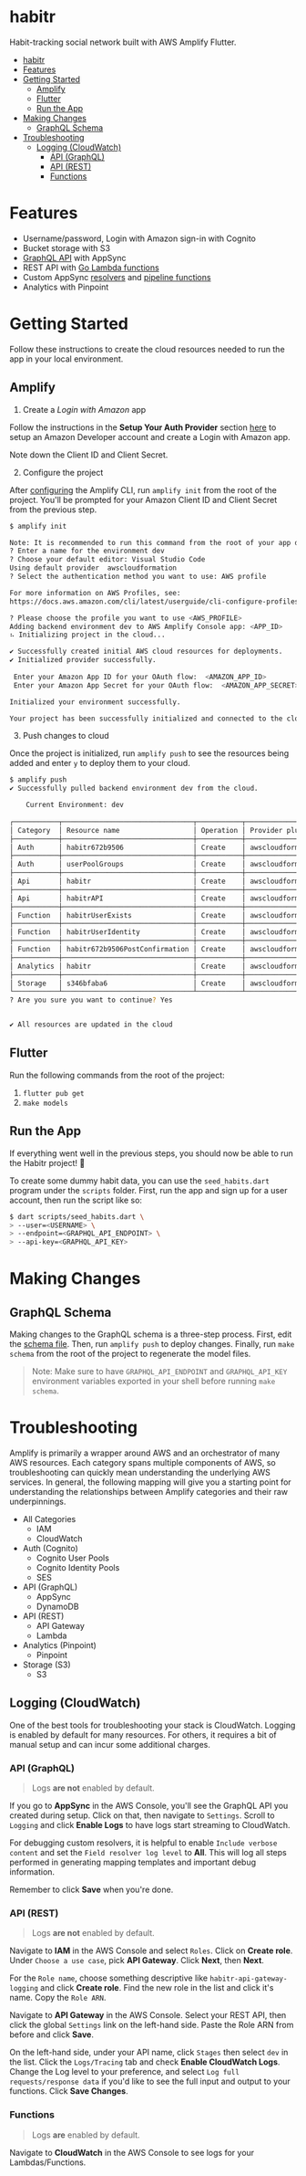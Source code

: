# habitr

Habit-tracking social network built with AWS Amplify Flutter.

- [habitr](#habitr)
- [Features](#features)
- [Getting Started](#getting-started)
  - [Amplify](#amplify)
  - [Flutter](#flutter)
  - [Run the App](#run-the-app)
- [Making Changes](#making-changes)
  - [GraphQL Schema](#graphql-schema)
- [Troubleshooting](#troubleshooting)
  - [Logging (CloudWatch)](#logging-cloudwatch)
    - [API (GraphQL)](#api-graphql)
    - [API (REST)](#api-rest)
    - [Functions](#functions)

# Features
- Username/password, Login with Amazon sign-in with Cognito
- Bucket storage with S3
- [GraphQL API](amplify/backend/api/habitr/schema.graphql) with AppSync
- REST API with [Go Lambda functions](amplify/backend/function/)
- Custom AppSync [resolvers](amplify/backend/api/habitr/resolvers) and [pipeline functions](amplify/backend/api/habitr/pipelineFunctions)
- Analytics with Pinpoint

# Getting Started

Follow these instructions to create the cloud resources needed to run the app in your local environment.

## Amplify

1. Create a *Login with Amazon* app

Follow the instructions in the **Setup Your Auth Provider** section [here](https://docs.amplify.aws/lib/auth/social_signin_web_ui/q/platform/flutter#setup-your-auth-provider) to setup an Amazon Developer account and create a Login with Amazon app. 

Note down the Client ID and Client Secret.

2. Configure the project

After [configuring](https://docs.amplify.aws/cli/start/install) the Amplify CLI, run `amplify init` from the root of the project. You'll be prompted for your Amazon Client ID and Client Secret from the previous step.

```sh
$ amplify init

Note: It is recommended to run this command from the root of your app directory
? Enter a name for the environment dev
? Choose your default editor: Visual Studio Code
Using default provider  awscloudformation
? Select the authentication method you want to use: AWS profile

For more information on AWS Profiles, see:
https://docs.aws.amazon.com/cli/latest/userguide/cli-configure-profiles.html

? Please choose the profile you want to use <AWS_PROFILE>
Adding backend environment dev to AWS Amplify Console app: <APP_ID>
⠦ Initializing project in the cloud...

✔ Successfully created initial AWS cloud resources for deployments.
✔ Initialized provider successfully.
 
 Enter your Amazon App ID for your OAuth flow:  <AMAZON_APP_ID>
 Enter your Amazon App Secret for your OAuth flow:  <AMAZON_APP_SECRET>

Initialized your environment successfully.

Your project has been successfully initialized and connected to the cloud!
```

3. Push changes to cloud

Once the project is initialized, run `amplify push` to see the resources being added and enter `y` to deploy them to your cloud.

```sh
$ amplify push
✔ Successfully pulled backend environment dev from the cloud.

    Current Environment: dev
    
┌───────────┬────────────────────────────────┬───────────┬───────────────────┐
│ Category  │ Resource name                  │ Operation │ Provider plugin   │
├───────────┼────────────────────────────────┼───────────┼───────────────────┤
│ Auth      │ habitr672b9506                 │ Create    │ awscloudformation │
├───────────┼────────────────────────────────┼───────────┼───────────────────┤
│ Auth      │ userPoolGroups                 │ Create    │ awscloudformation │
├───────────┼────────────────────────────────┼───────────┼───────────────────┤
│ Api       │ habitr                         │ Create    │ awscloudformation │
├───────────┼────────────────────────────────┼───────────┼───────────────────┤
│ Api       │ habitrAPI                      │ Create    │ awscloudformation │
├───────────┼────────────────────────────────┼───────────┼───────────────────┤
│ Function  │ habitrUserExists               │ Create    │ awscloudformation │
├───────────┼────────────────────────────────┼───────────┼───────────────────┤
│ Function  │ habitrUserIdentity             │ Create    │ awscloudformation │
├───────────┼────────────────────────────────┼───────────┼───────────────────┤
│ Function  │ habitr672b9506PostConfirmation │ Create    │ awscloudformation │
├───────────┼────────────────────────────────┼───────────┼───────────────────┤
│ Analytics │ habitr                         │ Create    │ awscloudformation │
├───────────┼────────────────────────────────┼───────────┼───────────────────┤
│ Storage   │ s346bfaba6                     │ Create    │ awscloudformation │
└───────────┴────────────────────────────────┴───────────┴───────────────────┘
? Are you sure you want to continue? Yes


✔ All resources are updated in the cloud
```

## Flutter

Run the following commands from the root of the project:

1. `flutter pub get`
2. `make models`

## Run the App

If everything went well in the previous steps, you should now be able to run the Habitr project! 🎉

To create some dummy habit data, you can use the `seed_habits.dart` program under the `scripts` folder. First, run the app and sign up for a user account, then run the script like so:

```sh
$ dart scripts/seed_habits.dart \
> --user=<USERNAME> \
> --endpoint=<GRAPHQL_API_ENDPOINT> \
> --api-key=<GRAPHQL_API_KEY>
```

# Making Changes

## GraphQL Schema

Making changes to the GraphQL schema is a three-step process. First, edit the [schema file](amplify/backend/api/habitr/schema.graphql). Then, run `amplify push` to deploy changes. Finally, run `make schema` from the root of the project to regenerate the model files.

> Note: Make sure to have `GRAPHQL_API_ENDPOINT` and `GRAPHQL_API_KEY` environment variables exported in your shell before running `make schema`.

# Troubleshooting

Amplify is primarily a wrapper around AWS and an orchestrator of many AWS resources. Each category spans multiple components of AWS, so troubleshooting can quickly mean understanding the underlying AWS services. In general, the following mapping will give you a starting point for understanding the relationships between Amplify categories and their raw underpinnings.

- All Categories
    - IAM
    - CloudWatch
- Auth (Cognito)
    - Cognito User Pools
    - Cognito Identity Pools
    - SES
- API (GraphQL)
    - AppSync
    - DynamoDB
- API (REST)
    - API Gateway
    - Lambda
- Analytics (Pinpoint)
    - Pinpoint
- Storage (S3)
    - S3

## Logging (CloudWatch)

One of the best tools for troubleshooting your stack is CloudWatch. Logging is enabled by default for many resources. For others, it requires a bit of manual setup and can incur some additional charges.

### API (GraphQL)

> Logs **are not** enabled by default.

If you go to **AppSync** in the AWS Console, you'll see the GraphQL API you created during setup. Click on that, then navigate to `Settings`. Scroll to `Logging` and click **Enable Logs** to have logs start streaming to CloudWatch.

For debugging custom resolvers, it is helpful to enable `Include verbose content` and set the `Field resolver log level` to **All**. This will log all steps performed in generating mapping templates and important debug information.

Remember to click **Save** when you're done.

### API (REST)

> Logs **are not** enabled by default.

Navigate to **IAM** in the AWS Console and select `Roles`. Click on **Create role**. Under `Choose a use case`, pick **API Gateway**. Click **Next**, then **Next**.

For the `Role name`, choose something descriptive like `habitr-api-gateway-logging` and click **Create role**. Find the new role in the list and click it's name. Copy the `Role ARN`.

Navigate to **API Gateway** in the AWS Console. Select your REST API, then click the global `Settings` link on the left-hand side. Paste the Role ARN from before and click **Save**.

On the left-hand side, under your API name, click `Stages` then select `dev` in the list. Click the `Logs/Tracing` tab and check **Enable CloudWatch Logs**. Change the Log level to your preference, and select `Log full requests/response data` if you'd like to see the full input and output to your functions. Click **Save Changes**.

### Functions

> Logs **are** enabled by default.

Navigate to **CloudWatch** in the AWS Console to see logs for your Lambdas/Functions.